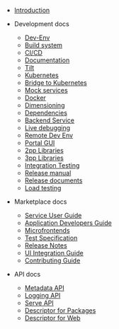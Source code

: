 <!-- markdownlint-disable MD041 -->

<!-- If content is changed, update the README.md in the root, but alter path properly -->

- [Introduction](/homepage.md)

- Development docs

  - [Dev-Env](/development/dev-env.md)
  - [Build system](/development/build-system.md)
  - [CI/CD](/development/cicd.md)
  - [Documentation](/development/documentation.md)
  - [Tilt](/development/tilt.md)
  - [Kubernetes](/development/kubernetes.md)
  - [Bridge to Kubernetes](/development/bridge-kubernetes.md)
  - [Mock services](/development/mock-services.md)
  - [Docker](/development/docker.md)
  - [Dimensioning](/development/dimensioning.md)
  - [Dependencies](/development/dependencies.md)
  - [Backend Service](/development/backend-service.md)
  - [Live debugging](/development/debugging.md)
  - [Remote Dev Env](/development/remote-dev-env.md)
  - [Portal GUI](/development/portal-gui.md)
  - [2pp Libraries](/development/2pp-libraries.md)
  - [3pp Libraries](/development/3pp-libraries.md)
  - [Integration Testing](/development/integration-testing.md)
  - [Release manual](/development/release-manual.md)
  - [Release documents](/development/release-documents.md)
  - [Load testing](/development/load-testing.md)

- Marketplace docs

  - [Service User Guide](/release/content/service_user_guide.md)
  - [Application Developers Guide](/release/content/application_developers_guide.md)
  - [Microfrontends](/release/content/microfrontend.md)
  - [Test Specification](/release/content/test-specification.md)
  - [Release Notes](/release/content/release_notes.md)
  - [UI Integration Guide](/release/content/ui_integration_guide.md)
  - [Contributing Guide](/../../CONTRIBUTING.md)

- API docs
  - [Metadata API](/api/markdown/ui.meta.md)
  - [Logging API](/api/markdown/ui.logging.md)
  - [Serve API](/api/markdown/ui.serve.md)
  - [Descriptor for Packages](/api/markdown/gui.domain.package.md)
  - [Descriptor for Web](/api/markdown/gui.domain.web.md)
